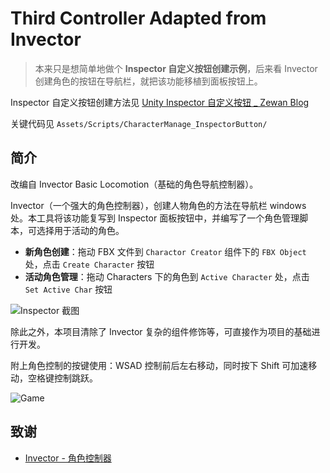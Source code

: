 # Third Controller Adapted from Invector

> 本来只是想简单地做个 **Inspector 自定义按钮创建示例**，后来看 Invector 创建角色的按钮在导航栏，就把该功能移植到面板按钮上。

Inspector 自定义按钮创建方法见 [Unity Inspector 自定义按钮 _ Zewan Blog](https://blog.zewan.cc/2021/08/11/unity/editor-inspector/)

关键代码见 `Assets/Scripts/CharacterManage_InspectorButton/`

## 简介

改编自 Invector Basic Locomotion（基础的角色导航控制器）。

Invector（一个强大的角色控制器），创建人物角色的方法在导航栏 windows 处。本工具将该功能复写到 Inspector 面板按钮中，并编写了一个角色管理脚本，可选择用于活动的角色。

- **新角色创建**：拖动 FBX 文件到 `Charactor Creator` 组件下的 `FBX Object` 处，点击 `Create Character` 按钮
- **活动角色管理**：拖动 Characters 下的角色到 `Active Character` 处，点击 `Set Active Char` 按钮

![Inspector 截图](Resources/Images/Inspector.png)

除此之外，本项目清除了 Invector 复杂的组件修饰等，可直接作为项目的基础进行开发。

附上角色控制的按键使用：WSAD 控制前后左右移动，同时按下 Shift 可加速移动，空格键控制跳跃。

![Game](Resources/Images/Game.png)

## 致谢

- [Invector - 角色控制器](https://www.invector.xyz/)